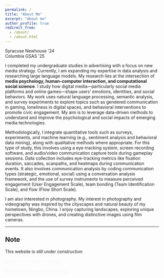 ```yaml
---
permalink: /
title: "About Me"
excerpt: "About me"
author_profile: true
redirect_from: 
  - /about/
  - /about.html
---
```


Syracuse Newhouse '24 <br> Columbia GSAS '25

I completed my undergraduate studies in advertising with a focus on new media strategy. Currently, I am expanding my expertise in data analysis and researching large language models. My research lies at the intersection of **media psychology, human-computer interaction, and computational social science**. I study how digital media—particularly social media platforms and online games—shape users’ emotions, identities, and social behaviors. My work uses natural language processing, semantic analysis, and survey experiments to explore topics such as gendered communication in gaming, loneliness in digital spaces, and behavioral interventions to promote civic engagement. My aim is to leverage data-driven methods to understand and improve the psychological and social impacts of emerging media technologies.

Methodologically, I integrate quantitative tools such as surveys, experiments, and machine learning (e.g., sentiment analysis and behavioral data mining), along with qualitative methods where appropriate. For this type of study, this involves using a eye-tracking system, screen recording software, and audio/video communication capture tools during gameplay sessions. Data collection includes eye-tracking metrics like fixation duration, saccades, scanpaths, and heatmaps during communication events. It also involves communication analysis by coding communication types (strategic, emotional, social) using a conversation analysis framework, and the use of survey instruments to measure perceived engagement (User Engagement Scale), team bonding (Team Identification Scale), and flow (Flow Short Scale).

<!-- Specifically, I am curious about the concept of **meaningful media use**—how people engage with games or communication technologies not just for entertainment, but for connection, identity expression, learning, and even healing. One of my current research interests examines the interplay between **visual attention and in-game communication** using eye-tracking technology, grounded in media psychology theories. The aim is to understand how communication and gaze behavior shape players' engagement, team bonding, and sense of flow. Key research questions in this area include:
*   How do players allocate **visual attention** before, during, and after in-game communication events?
*   How does the **content or tone of communication** (e.g., strategic, emotional, social) influence visual attention patterns?
*   How do **synchronized visual attention and effective communication** contribute to a player’s sense of engagement, team bonding, and flow?

This research is grounded in prominent **media psychology theories**, specifically drawing on **Social Presence Theory** (explaining how media users perceive others as real and present in mediated interactions), the **Limited Capacity Model of Motivated Mediated Message Processing (LC4MP)** (suggesting that media users have limited cognitive resources, and attention allocation is a key determinant of message processing), and **Flow Theory** (describing a mental state of deep focus and enjoyment when skill and challenge are in balance).



In the future, I aim to contribute to both theory and practice—offering insights into **responsible game design, social media moderation, and user-centered HCI development**. Findings from studies like this are expected to provide empirical insights into how attentional processes and mediated communication shape social and cognitive experiences in digital games, informing game design and team training in virtual environments, and contributing to broader theories of mediated interaction. -->

I am also interested in photography. My interest in photography and videography was inspired by the cityscapes and natural beauty of my hometown, Ningbo, China. I enjoy capturing landscapes, exploring unique perspectives with drones, and creating distinctive images using film cameras.

---

## Note
This website is still under construction

<a href="https://pcpartpicker.com/list/pyDKdb" style="color:#f6f6f6">Here is my computer build.</a> <br><br>
<a href="http://www.3dmark.com/spy/55808007" style="color:#f6f6f6">Here is my computer test result.</a>

